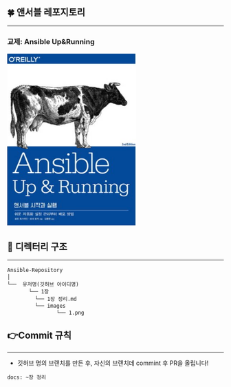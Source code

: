 ## 🍀 앤서블 레포지토리

---

### 교제: Ansible Up&Running

<img src="./bookImage.png" width="300" height="400"/>


<br/>

## 📁 디렉터리 구조

---

```text
Ansible-Repository
│
└──  유저명(깃허브 아이디명)
       └── 1장
         └── 1장 정리.md
         └── images
                └── 1.png
```

## 👉Commit 규칙

---
- 깃허브 명의 브랜치를 만든 후, 자신의 브랜치데 commint 후 PR을 올립니다!


```text
docs: ~장 정리
```